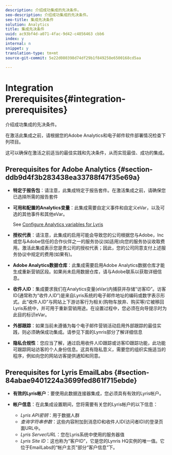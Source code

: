 ```yaml
---
description: 介绍成功集成的先决条件。
seo-description: 介绍成功集成的先决条件。
seo-title: 集成先决条件
solution: Analytics
title: 集成先决条件
uuid: ac93bf4d-a071-4fac-9d42-c4856463 cbb6
index: y
internal: n
snippet: y
translation-type: tm+mt
source-git-commit: 5e22d080398d74df29b1f849258e6500168cd5aa

---
```



# Integration Prerequisites{#integration-prerequisites}

介绍成功集成的先决条件。

在激活此集成之前，请根据您的Adobe Analytics和电子邮件软件部署情况检查下列项目。

这可以确保在激活之前适当的最佳实践和先决条件，从而实现最佳、成功的集成。

## Prerequisites for Adobe Analytics {#section-ddb9d4f3b283438ea33788f47f35e69a}

* **特定于报告包**：请注意，此集成特定于报告套件。在激活集成之前，请确保您已选择所需的报告套件
* **可用和配置的Analytics变量**：此集成需要自定义事件和自定义eVar，以及可选的其他事件和其他eVar。

   See [Configure Analytics variables for Lyris](../lyris-overview/lyris-analytics-variables.md#task-e70a62dc096d4f548d5070a67822f5e7)

* **授权代表**：请注意，此集成的启用可能会导致您的公司根据您与Adobe，Inc或您与Adobe信任的合作伙伴之一的服务协议(如适用)向您的服务协议收取费用。激活此集成表示您是贵公司的授权代表；因此，您的公司同意支付上述服务协议中规定的费用(如果有)。
* **Adobe Analytics数据仓库**：此集成需要启用Adobe Analytics数据仓库才能生成重新营销区段。如果尚未启用数据仓库，请与Adobe联系以获取详细信息。
* **收件人ID**：集成要求我们在Analytics变量(eVar)内捕获并存储“访客ID”。访客ID(通常称为“收件人ID”)是来自Lyris系统的电子邮件地址的编码或数字表示形式。此“收件人ID”与网站上下游访客行为相关(购物车放弃、购买等)它被移回Lyris系统中，并可用于重新营销用途。在设置过程中，您必须在向导提示时为此目的标识eVar。
* **外部跟踪**：如果当前未遵循为每个电子邮件营销活动启用外部跟踪的最佳实践，则必须确保成功集成。请参见下面的Lynris部分了解详细信息
* **隐私合规性**：您应当了解，通过启用收件人ID跟踪或访客ID跟踪功能，此功能可跟踪网站访客的个人身份信息。这具有隐私意义，需要您的组织实施适当的程序，例如向您的网站访客提供通知和同意。

## Prerequisites for Lyris EmailLabs {#section-84abae9401224a3699fed861f715ebde}

* **有效的Lyris帐户**：要使用此数据连接器集成，您必须具有有效的Lyris帐户。
* **帐户信息**：在此集成设置期间，您将需要有关您的Lyris帐户的以下信息：

   * *Lyris API密钥*：用于数据人群
   * *查询字符串参数*：这些内容附加到消息ID和收件人ID(访问者ID)的登录页面URL中。
   * *Lyris Server/URL*：您在Lyris系统中使用的服务器值
   * *Lyris Site ID*：这也称为“客户ID”，它是您的Lynris HQ实例的唯一值。它位于EmailLabs的“帐户主页”部分“客户信息”下。

